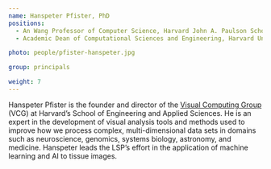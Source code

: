 ```yaml
---
name: Hanspeter Pfister, PhD
positions:
  - An Wang Professor of Computer Science, Harvard John A. Paulson School of Engineering and Applied Sciences
  - Academic Dean of Computational Sciences and Engineering, Harvard University

photo: people/pfister-hanspeter.jpg

group: principals

weight: 7
---
```


Hanspeter Pfister is the founder and director of the [Visual Computing Group](https://vcg.seas.harvard.edu/) (VCG) at Harvard’s School of Engineering and Applied Sciences. He is an expert in the development of visual analysis tools and methods used to improve how we process complex, multi-dimensional data sets in domains such as neuroscience, genomics, systems biology, astronomy, and medicine. Hanspeter leads the LSP’s effort in the application of machine learning and AI to tissue images.
